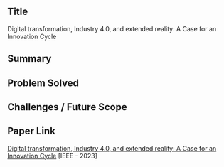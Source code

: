 ## Title

Digital transformation, Industry 4.0, and extended reality: A Case for an Innovation Cycle

## Summary


## Problem Solved

## Challenges / Future Scope

## Paper Link

[Digital transformation, Industry 4.0, and extended reality: A Case for an Innovation Cycle](https://ieeexplore.ieee.org/document/10190240) [IEEE - 2023]

